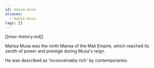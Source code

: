 ```yaml
---
id: mansa-musa
aliases:
  - mansa-musa
tags: []
---
```


[[moc-history.md]]

Mansa Musa was the ninth Mansa of the Mali Empire, which reached its zenith of power and prestige during Musa's reign.

He was described as 'inconceivably rich' by contemporaries.

